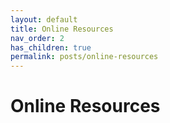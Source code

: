 ```yaml
---
layout: default
title: Online Resources
nav_order: 2
has_children: true
permalink: posts/online-resources
---
```

# Online Resources
